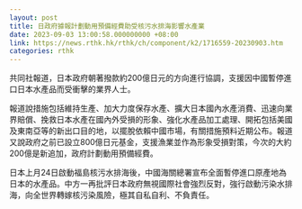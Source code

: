 ```yaml
---
layout: post
title: 日政府據報計劃動用預備經費助受核污水排海影響水產業
date: 2023-09-03 13:00:58.000000000 +08:00
link: https://news.rthk.hk/rthk/ch/component/k2/1716559-20230903.htm
categories: rthk
---
```


共同社報道，日本政府朝著撥款約200億日元的方向進行協調，支援因中國暫停進口日本水產品而受衝擊的業界人士。

報道說措施包括維持生產、加大力度保存水產、擴大日本國內水產消費、迅速向業界賠償、挽救日本水產在國內外受損的形象、強化水產品加工處理、開拓包括美國及東南亞等的新出口目的地，以擺脫依賴中國市場，有關措施預料近期公布。報道又說政府之前已設立800億日元基金，支援漁業並作為形象受損對策，今次的大約200億是新追加，政府計劃動用預備經費。

日本上月24日啟動福島核污水排海後，中國海關總署宣布全面暫停進口原產地為日本的水產品。中方一再批評日本政府無視國際社會強烈反對，強行啟動污染水排海，向全世界轉嫁核污染風險，極其自私自利、不負責任。
